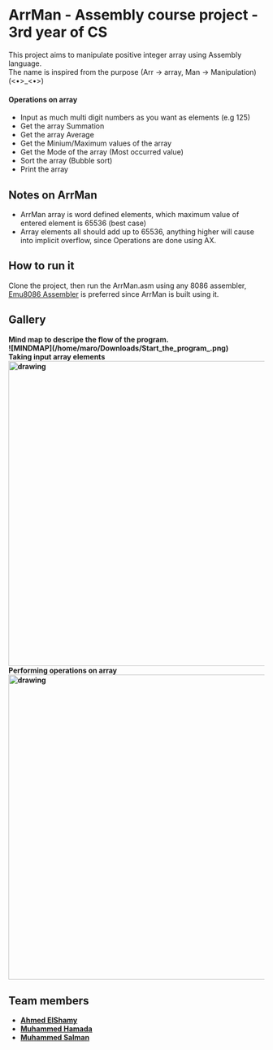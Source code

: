 # ArrMan - Assembly course project - 3rd year of CS

This project aims to manipulate positive integer array using Assembly language.<br>
The name is inspired from the purpose (Arr -> array, Man -> Manipulation)  
(<•>_<•>)

#### Operations on array
- Input as much multi digit numbers as you want as elements (e.g 125)
- Get the array Summation
- Get the array Average
- Get the Minium/Maximum values of the array
- Get the Mode of the array (Most occurred value)
- Sort the array (Bubble sort)
- Print the array


## Notes on ArrMan
- ArrMan array is word defined elements, which maximum value of entered element is 65536 (best case)
- Array elements all should add up to 65536, anything higher will cause into implicit overflow, since Operations are done using AX.  

## How to run it
Clone the project, then run the ArrMan.asm using any 8086 assembler, [Emu8086 Assembler](https://emu8086-microprocessor-emulator.softonic-ar.com/download) is preferred since ArrMan is built using it.

## Gallery
<div><b>Mind map to descripe the flow of the program.<b></div>
![MINDMAP](/home/maro/Downloads/Start_the_program_.png)
  
<div><b>Taking input array elements<b></div>
<img src="https://user-images.githubusercontent.com/84887514/208498464-3515f73d-26d5-4b5e-9934-d40945c79d25.png" alt="drawing" width="600"/> 
  
<div><b>Performing operations on array<b></div>
<img src="https://user-images.githubusercontent.com/84887514/208498772-656aee00-62e3-42db-8a58-9a5040b2cc21.png" alt="drawing" width="600"/>




## Team members
- [Ahmed ElShamy](https://github.com/shamyAhmed)
- [Muhammed Hamada](https://github.com/MohammedCS)
- [Muhammed Salman](https://github.com/muhammed9865)

